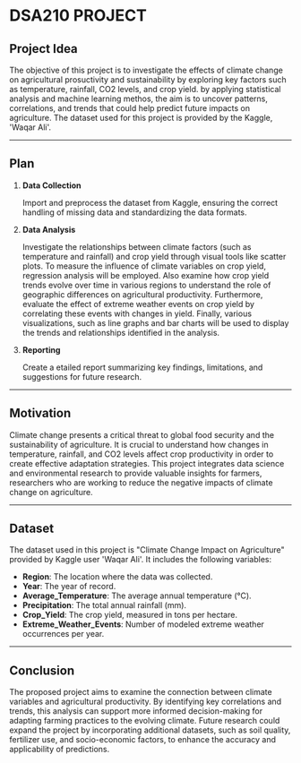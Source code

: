 # DSA210 PROJECT

## Project Idea

The objective of this project is to investigate the effects of climate change on agricultural prosuctivity and sustainability by exploring key factors such as temperature, rainfall, CO2 levels, and crop yield. by applying statistical analysis and machine learning methos, the aim is to uncover patterns, correlations, and trends that could help predict future impacts on agriculture. The dataset used for this project is provided by the Kaggle, 'Waqar Ali'. 

---

## Plan 

1. **Data Collection**
   
   Import and preprocess the dataset from Kaggle, ensuring the correct handling of missing data and standardizing the data formats.
2. **Data Analysis**
   
   Investigate the relationships between climate factors (such as temperature and rainfall) and crop yield through visual tools like scatter plots. To measure the influence of climate variables on crop yield, regression analysis will be employed. Also examine how crop yield trends evolve over time in various regions to understand the role of geographic differences on agricultural productivity. Furthermore, evaluate the effect of extreme weather events on crop yield by correlating these events with changes in yield. Finally, various visualizations, such as line graphs and bar charts will be used to display the trends and relationships identified in the analysis.
 
  
4. **Reporting**

   Create a etailed report summarizing key findings, limitations, and suggestions for future research.
   
---

## Motivation 

Climate change presents a critical threat to global food security and the sustainability of agriculture. It is crucial to understand how changes in temperature, rainfall, and CO2 levels affect crop productivity in order to create effective adaptation strategies. This project integrates data science and environmental research to provide valuable insights for farmers, researchers who are working to reduce the negative impacts of climate change on agriculture. 

---

## Dataset

The dataset used in this project is "Climate Change Impact on Agriculture" provided by Kaggle user 'Waqar Ali'. It includes the following variables:
- **Region**: The location where the data was collected.
- **Year**: The year of record.
- **Average_Temperature**: The average annual temperature (°C).
- **Precipitation**: The total annual rainfall (mm).
- **Crop_Yield**: The crop yield, measured in tons per hectare.
- **Extreme_Weather_Events**: Number of modeled extreme weather occurrences per year.

---

## Conclusion

The proposed project aims to examine the connection between climate variables and agricultural productivity. By identifying key correlations and trends, this analysis can support more informed decision-making for adapting farming practices to the evolving climate. Future research could expand the project by incorporating additional datasets, such as soil quality, fertilizer use, and socio-economic factors, to enhance the accuracy and applicability of predictions.
